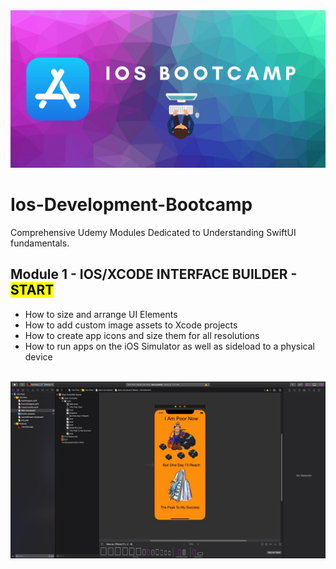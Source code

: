 <img src="images/iosBootcamp.png" width=750px>

# Ios-Development-Bootcamp
Comprehensive Udemy Modules Dedicated to Understanding SwiftUI fundamentals. 

## Module 1 - IOS/XCODE INTERFACE BUILDER - <mark> START </mark>
* How to size and arrange UI Elements 
* How to add custom image assets to Xcode projects
* How to create app icons and size them for all resolutions
* How to run apps on the iOS Simulator as well as sideload to a physical device
<br/>
<img src="images/Mod1Enviroment.jpeg" width=600x>
